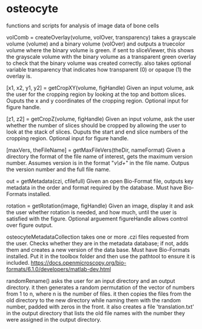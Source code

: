 # osteocyte
functions and scripts for analysis of image data of bone cells

volComb = createOverlay(volume, volOver, transparency) takes a grayscale 
volume (volume) and a binary volume (volOver) and outputs a truecolor 
volume where the binary volume is green. if sent to sliceViewer, this 
shows the grayscale volume with the binary volume as a transparent 
green overlay to check that the binary volume was created correctly. 
also takes optional variable transparency that indicates how 
transparent (0) or opaque (1) the overlay is.

[x1, x2, y1, y2] = getCropXY(volume, figHandle)
Given an input volume, ask the user for the cropping region by looking at
the top and bottom slices. Ouputs the x and y coordinates of the cropping
region. Optional input for figure handle. 

[z1, z2] = getCropZ(volume, figHandle)
Given an input volume, ask the user whether the number of slices should
be cropped by allowing the user to look at the stack of slices. Ouputs 
the start and end slice numbers of the cropping region. Optional input 
for figure handle. 

[maxVers, theFileName] = getMaxFileVers(theDir, nameFormat)
Given a directory the format of the file name of interest, gets the 
maximum version number. Assumes version is in the format "_v\d+_"
in the file name. Outpus the version number and the full file name.

out = getMetadata(czi, cfilefull)
Given an open Bio-Format file, outputs key metadata in the order and 
format required by the database. Must have Bio-Formats installed. 

rotation = getRotation(image, figHandle)
Given an image, display it and ask the user whether rotation is needed,
and how much, until the user is satisfied with the figure. Optional
arguement figureHandle allows control over figure output.

osteocyteMetadataCollection takes one or more .czi files requested from the 
user. Checks whether they are in the metadata database; if not, adds them 
and creates a new version of the data base.
Must have Bio-Formats installed. Put it in the toolbox folder and then
use the pathtool to ensure it is included.
https://docs.openmicroscopy.org/bio-formats/6.1.0/developers/matlab-dev.html

randomRename() asks the user for an input directory and an output 
directory. it then generates a random permutation of the vector of 
numbers from 1 to n, where n is the number of files. it then copies 
the files from the old directory to the new directory while naming 
them with the random number, padded with zeros in the front. it also
creates a file 'translation.txt' in the output directory that lists 
the old file names with the number they were assigned in the output
directory.
